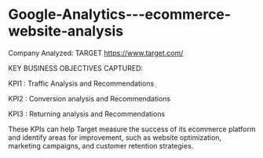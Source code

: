 # Google-Analytics---ecommerce-website-analysis

Company Analyzed: TARGET https://www.target.com/



KEY BUSINESS OBJECTIVES CAPTURED:



KPI1  : Traffic Analysis and Recommendations

KPI2 : Conversion analysis and Recommendations

KPI3 : Returning analysis  and Recommendations


These KPIs can help Target measure the success of its ecommerce platform and identify areas for improvement, such as website optimization, marketing campaigns, and customer retention strategies.

